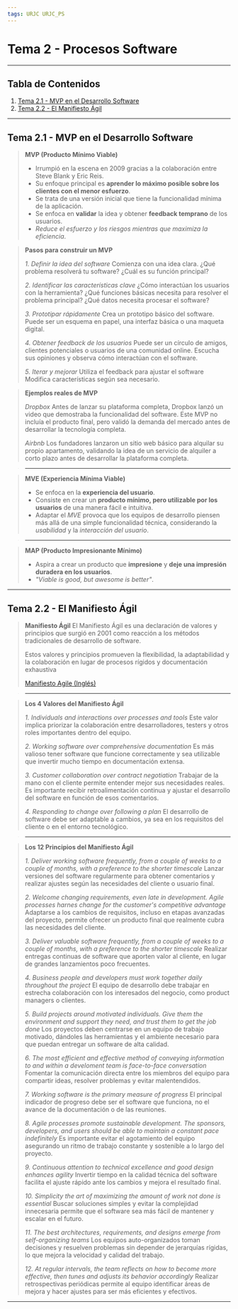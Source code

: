 ```yaml
---
tags: URJC URJC_PS
---
```


# Tema 2 - Procesos Software

---

## Tabla de Contenidos

1. [Tema 2.1 - MVP en el Desarrollo Software](#Tema%202.1%20-%20MVP%20en%20el%20Desarrollo%20Software)
2. [Tema 2.2 - El Manifiesto Ágil](#Tema%202.2%20-%20El%20Manifiesto%20Ágil)

---

## Tema 2.1 - MVP en el Desarrollo Software

> **MVP (Producto Mínimo Viable)**
> - Irrumpió en la escena en 2009 gracias a la colaboración entre Steve Blank y Eric Reis.
> - Su enfoque principal es **aprender lo máximo posible sobre los clientes con el menor esfuerzo**.
> - Se trata de una versión inicial que tiene la funcionalidad mínima de la aplicación.
> - Se enfoca en **validar** la idea y obtener **feedback temprano** de los usuarios.
> - _Reduce el esfuerzo y los riesgos mientras que maximiza la eficiencia_.

> **Pasos para construir un MVP**
> 
> _1. Definir la idea del software_
> Comienza con una idea clara.
> ¿Qué problema resolverá tu software?
> ¿Cuál es su función principal?
> 
> _2. Identificar las características clave_
> ¿Cómo interactúan los usuarios con la herramienta?
> ¿Qué funciones básicas necesita para resolver el problema principal?
> ¿Qué datos necesita procesar el software?
> 
> _3. Prototipar rápidamente_
> Crea un prototipo básico del software.
> Puede ser un esquema en papel, una interfaz básica o una maqueta digital.
>
> _4. Obtener feedback de los usuarios_
> Puede ser un círculo de amigos, clientes potenciales o usuarios de una comunidad online.
> Escucha sus opiniones y observa cómo interactúan con el software.
>
> _5. Iterar y mejorar_
> Utiliza el feedback para ajustar el software
> Modifica características según sea necesario.

> **Ejemplos reales de MVP**
> 
> _Dropbox_
> Antes de lanzar su plataforma completa, Dropbox lanzó un video que demostraba la funcionalidad del software. Este MVP no incluía el producto final, pero validó la demanda del mercado antes de desarrollar la tecnología completa.
> 
> _Airbnb_
> Los fundadores lanzaron un sitio web básico para alquilar su propio apartamento, validando la idea de un servicio de alquiler a corto plazo antes de desarrollar la plataforma completa.

> ---

> **MVE (Experiencia Mínima Viable)**
> - Se enfoca en la **experiencia del usuario**.
> - Consiste en crear un **producto mínimo, pero utilizable por los usuarios** de una manera fácil e intuitiva.
> - Adaptar el _MVE_ provoca que los equipos de desarrollo piensen más allá de una simple funcionalidad técnica, considerando la _usabilidad_ y la _interacción del usuario_.

> ---

> **MAP (Producto Impresionante Mínimo)**
> - Aspira a crear un producto que **impresione** y **deje una impresión duradera en los usuarios**.
> - _"Viable is good, but awesome is better"_.

---

## Tema 2.2 - El Manifiesto Ágil

> **Manifiesto Ágil**
> El Manifiesto Ágil es una declaración de valores y principios que surgió en 2001 como reacción a los métodos tradicionales de desarrollo de software.
> 
> Estos valores y principios promueven la flexibilidad, la adaptabilidad y la colaboración en lugar de procesos rígidos y documentación exhaustiva
> 
> [Manifiesto Agile (Inglés)](https://agilemanifesto.org)

> ---

> **Los 4 Valores del Manifiesto Ágil**
> 
> _1. Individuals and interactions over processes and tools_
> Este valor implica priorizar la colaboración entre desarrolladores, testers y otros roles importantes dentro del equipo.
> 
> _2. Working software over comprehensive documentation_
> Es más valioso tener software que funcione correctamente y sea utilizable que invertir mucho tiempo en documentación extensa.
> 
> _3. Customer collaboration over contract negotiation_
> Trabajar de la mano con el cliente permite entender mejor sus necesidades reales. Es importante recibir retroalimentación continua y ajustar el desarrollo del software en función de esos comentarios.
> 
> _4. Responding to change over following a plan_
> El desarrollo de software debe ser adaptable a cambios, ya sea en los requisitos del cliente o en el entorno tecnológico.

> ---

> **Los 12 Principios del Manifiesto Ágil**
> 
> _1. Deliver working software frequently, from a couple of weeks to a couple of months, with a preference to the shorter timescale_
> Lanzar versiones del software regularmente para obtener comentarios y realizar ajustes según las necesidades del cliente o usuario final.
> 
> _2. Welcome changing requirements, even late in development. Agile processes harnes change for the customer's competitive advantage_
> Adaptarse a los cambios de requisitos, incluso en etapas avanzadas del proyecto, permite ofrecer un producto final que realmente cubra las necesidades del cliente.
> 
> _3. Deliver valuable software frequently, from a couple of weeks to a couple of months, with a preference to the shorter timescale_
> Realizar entregas continuas de software que aporten valor al cliente, en lugar de grandes lanzamientos poco frecuentes.
> 
> _4. Business people and developers must work together daily throughout the project_
> El equipo de desarrollo debe trabajar en estrecha colaboración con los interesados del negocio, como product managers o clientes.
> 
> _5. Build projects around motivated individuals. Give them the environment and support they need, and trust them to get the job done_
> Los proyectos deben centrarse en un equipo de trabajo motivado, dándoles las herramientas y el ambiente necesario para que puedan entregar un software de alta calidad.
> 
> _6. The most efficient and effective method of conveying information to and within a develoment team is face-to-face conversation_
> Fomentar la comunicación directa entre los miembros del equipo para compartir ideas, resolver problemas y evitar malentendidos.
> 
> _7. Working software is the primary measure of progress_
> El principal indicador de progreso debe ser el software que funciona, no el avance de la documentación o de las reuniones.
> 
> _8. Agile processes promote sustainable development. The sponsors, developers, and users should be able to maintain a constant pace indefinitely_
> Es importante evitar el agotamiento del equipo asegurando un ritmo de trabajo constante y sostenible a lo largo del proyecto.
> 
> _9. Continuous attention to technical excellence and good design enhances agility_
> Invertir tiempo en la calidad técnica del software facilita el ajuste rápido ante los cambios y mejora el resultado final.
> 
> _10. Simplicity the art of maximizing the amount of work not done is essential_
> Buscar soluciones simples y evitar la complejidad innecesaria permite que el software sea más fácil de mantener y escalar en el futuro.
> 
> _11. The best architectures, requirements, and designs emerge from self-organizing teams_
> Los equipos auto-organizados toman decisiones y resuelven problemas sin depender de jerarquías rígidas, lo que mejora la velocidad y calidad del trabajo.
> 
> _12. At regular intervals, the team reflects on how to become more effective, then tunes and adjusts its behavior accordingly_
> Realizar retrospectivas periódicas permite al equipo identificar áreas de mejora y hacer ajustes para ser más eficientes y efectivos.

---